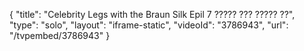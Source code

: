 {
    "title": "Celebrity Legs with the Braun Silk Epil 7 ????? ??? ????? ??",
    "type": "solo",
    "layout": "iframe-static",
    "videoId": "3786943",
    "url": "\/tvpembed\/3786943"
}